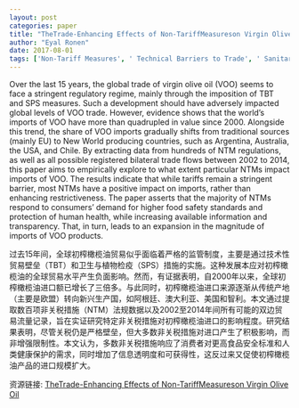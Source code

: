 ```yaml
---
layout: post
categories: paper
title: "TheTrade-Enhancing Effects of Non-TariffMeasureson Virgin Olive Oil"
author: "Eyal Ronen"
date: 2017-08-01
tags: ['Non-Tariff Measures', ' Technical Barriers to Trade', ' Sanitary and Phytosanitary', ' Virgin Olive Oil']
---
```


Over the last 15 years, the global trade of virgin olive oil (VOO) seems to face a stringent regulatory regime, mainly through the imposition of TBT and SPS measures. Such a development should have adversely impacted global levels of VOO trade. However, evidence shows that the world’s imports of VOO have more than quadrupled in value since 2000. Alongside this trend, the share of VOO imports gradually shifts from traditional sources (mainly EU) to New World producing countries, such as Argentina, Australia, the USA, and Chile. By extracting data from hundreds of NTM regulations, as well as all possible registered bilateral trade flows between 2002 to 2014, this paper aims to empirically explore to what extent particular NTMs impact imports of VOO. The results indicate that while tariffs remain a stringent barrier, most NTMs have a positive impact on imports, rather than enhancing restrictiveness. The paper asserts that the majority of NTMs respond to consumers’ demand for higher food safety standards and protection of human health, while increasing available information and transparency. That, in turn, leads to an expansion in the magnitude of imports of VOO products.

过去15年间，全球初榨橄榄油贸易似乎面临着严格的监管制度，主要是通过技术性贸易壁垒（TBT）和卫生与植物检疫（SPS）措施的实施。这种发展本应对初榨橄榄油的全球贸易水平产生负面影响。然而，有证据表明，自2000年以来，全球初榨橄榄油进口额已增长了三倍多。与此同时，初榨橄榄油进口来源逐渐从传统产地（主要是欧盟）转向新兴生产国，如阿根廷、澳大利亚、美国和智利。本文通过提取数百项非关税措施（NTM）法规数据以及2002至2014年间所有可能的双边贸易流量记录，旨在实证研究特定非关税措施对初榨橄榄油进口的影响程度。研究结果表明，尽管关税仍是严格壁垒，但大多数非关税措施对进口产生了积极影响，而非增强限制性。本文认为，多数非关税措施响应了消费者对更高食品安全标准和人类健康保护的需求，同时增加了信息透明度和可获得性，这反过来又促使初榨橄榄油产品的进口规模扩大。

资源链接: [TheTrade-Enhancing Effects of Non-TariffMeasureson Virgin Olive Oil](https://papers.ssrn.com/sol3/papers.cfm?abstract_id=3010100)
